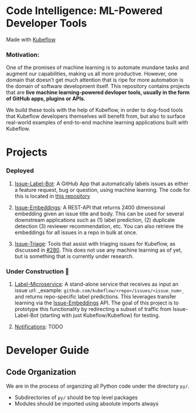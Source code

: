 # Code Intelligence: ML-Powered Developer Tools
Made with [Kubeflow](https://www.kubeflow.org/)

### **Motivation:**
One of the promises of machine learning is to automate mundane tasks and augment our capabilities, making us all more productive.  However, one domain that doesn’t get much attention that is ripe for more automation is the domain of software development itself.  This repository contains projects that are **live machine learning-powered devloper tools, usually in the form of GitHub apps, plugins or APIs.**  

We build these tools with the help of Kubeflow, in order to dog-food tools that Kubeflow developers themselves will benefit from, but also to surface real-world examples of end-to-end machine learning applications built with Kubeflow.

# Projects

### Deployed

1. [Issue-Label-Bot](https://github.com/marketplace/issue-label-bot): A GitHub App that automatically labels issues as either a feature request, bug or question, using machine learning.  The code for this is located in [this repository](https://github.com/machine-learning-apps/Issue-Label-Bot)

2. [Issue-Embeddings](/Issue_Embeddings): A REST-API that returns 2400 dimensional embedding given an issue title and body.  This can be used for several downstream applications such as (1) label prediction, (2) duplicate detection (3) reviewer recommendation, etc.  You can also retrieve the embeddings for all issues in a repo in bulk at once.

3. [Issue-Triage](/Issue_Triage): Tools that assist with triaging issues for Kubeflow, as discussed in [#280](https://github.com/kubeflow/community/issues/280).  This does not use any machine learning as of yet, but is something that is currently under research.

### Under Construction :construction:

1. [Label-Microservice](/Label_Microservice): A stand-alone service that receives as input an issue url: _example: `github.com/kubeflow/<repo>/issues/<issue_num>_` and returns repo-specific label predictions.  This leverages transfer learning via the [Issue-Embeddings](/Issue_Embeddings) API.  The goal of this project is to prototype this functionality by redirecting a subset of traffic from Issue-Label-Bot (starting with just Kubeflow/Kubeflow) for testing.


3. [Notifications](/Notifications): TODO


# Developer Guide

## Code Organization

We are in the process of organizing all Python code under the directory `py/`. 

* Subdirectories of `py/` should be top level packages
* Modules should be imported using absolute imports always
